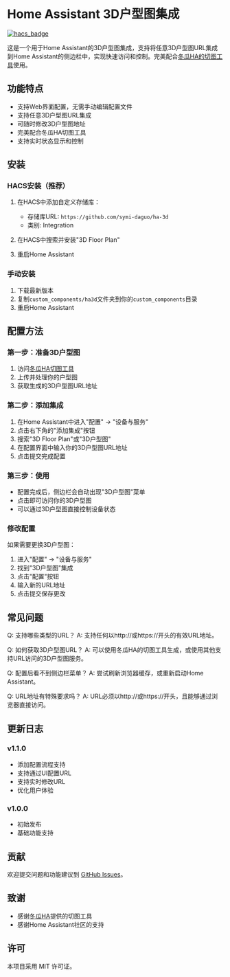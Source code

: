 # Home Assistant 3D户型图集成

[![hacs_badge](https://img.shields.io/badge/HACS-Custom-orange.svg)](https://github.com/custom-components/hacs)

这是一个用于Home Assistant的3D户型图集成，支持将任意3D户型图URL集成到Home Assistant的侧边栏中，实现快速访问和控制。完美配合[冬瓜HA的切图工具](http://cutimg.wghaos.com/)使用。

## 功能特点

- 支持Web界面配置，无需手动编辑配置文件
- 支持任意3D户型图URL集成
- 可随时修改3D户型图地址
- 完美配合冬瓜HA切图工具
- 支持实时状态显示和控制

## 安装

### HACS安装（推荐）
1. 在HACS中添加自定义存储库：
   - 存储库URL: `https://github.com/symi-daguo/ha-3d`
   - 类别: Integration

2. 在HACS中搜索并安装"3D Floor Plan"

3. 重启Home Assistant

### 手动安装
1. 下载最新版本
2. 复制`custom_components/ha3d`文件夹到你的`custom_components`目录
3. 重启Home Assistant

## 配置方法

### 第一步：准备3D户型图
1. 访问[冬瓜HA切图工具](http://cutimg.wghaos.com/)
2. 上传并处理你的户型图
3. 获取生成的3D户型图URL地址

### 第二步：添加集成
1. 在Home Assistant中进入"配置" -> "设备与服务"
2. 点击右下角的"添加集成"按钮
3. 搜索"3D Floor Plan"或"3D户型图"
4. 在配置界面中输入你的3D户型图URL地址
5. 点击提交完成配置

### 第三步：使用
- 配置完成后，侧边栏会自动出现"3D户型图"菜单
- 点击即可访问你的3D户型图
- 可以通过3D户型图直接控制设备状态

### 修改配置
如果需要更换3D户型图：
1. 进入"配置" -> "设备与服务"
2. 找到"3D户型图"集成
3. 点击"配置"按钮
4. 输入新的URL地址
5. 点击提交保存更改

## 常见问题

Q: 支持哪些类型的URL？
A: 支持任何以http://或https://开头的有效URL地址。

Q: 如何获取3D户型图URL？
A: 可以使用冬瓜HA的切图工具生成，或使用其他支持URL访问的3D户型图服务。

Q: 配置后看不到侧边栏菜单？
A: 尝试刷新浏览器缓存，或重新启动Home Assistant。

Q: URL地址有特殊要求吗？
A: URL必须以http://或https://开头，且能够通过浏览器直接访问。

## 更新日志

### v1.1.0
- 添加配置流程支持
- 支持通过UI配置URL
- 支持实时修改URL
- 优化用户体验

### v1.0.0
- 初始发布
- 基础功能支持

## 贡献

欢迎提交问题和功能建议到 [GitHub Issues](https://github.com/symi-daguo/ha-3d/issues)。

## 致谢

- 感谢[冬瓜HA](https://github.com/shaonianzhentan/ha-docs)提供的切图工具
- 感谢Home Assistant社区的支持

## 许可

本项目采用 MIT 许可证。 